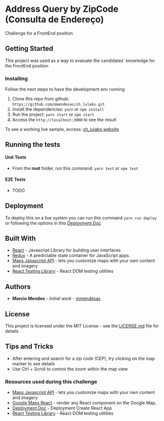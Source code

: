# Address Query by ZipCode (Consulta de Endereço)

Challenge for a FrontEnd position

## Getting Started

This project was used as a way to evaluate the candidates' knowledge for the FrontEnd position

### Installing

Follow the next steps to have the development env running

1. Clone this repo from github: `https://github.com/mmendesas/ch_lulabs.git`
2. Install the dependencies: `yarn` or `npm install`
3. Run the project: `yarn start` or `npm start`
4. Access the `http://localhost:3000` to see the result

To see a working live sample, access: [ch_lulabs website](https://mmendesas.github.io/ch_lulabs/)

## Running the tests

#### Unit Tests

- From the **root** folder, run this command: `yarn test` or `npm test`

#### E2E Tests

- TODO

## Deployment

To deploy this on a live system you can run this command `yarn run deploy` or following the options in this [Deployment Doc](https://facebook.github.io/create-react-app/docs/deployment)

## Built With

- [React](https://reactjs.org/) - Javascript Library for building user interfaces
- [Redux](https://redux.js.org/) - A predictable state container for JavaScript apps.
- [Maps Javascript API](https://developers.google.com/maps/documentation/javascript/tutorial) - lets you customize maps with your own content and imagery
- [React Testing Library](https://github.com/kentcdodds/react-testing-library) - React DOM testing utilities

## Authors

- **Marcio Mendes** - _Initial work_ - [mmendesas](https://github.com/mmendesas)

## License

This project is licensed under the MIT License - see the [LICENSE.md](LICENSE.md) file for details

## Tips and Tricks

- After entering and search for a zip code (CEP), try clicking on the map marker to see details
- Use Ctrl + Scroll to control the zoom within the map view

### Resources used during this challenge

- [Maps Javascript API](https://developers.google.com/maps/documentation/javascript/tutorial) - lets you customize maps with your own content and imagery
- [Google Maps React](https://www.npmjs.com/package/google-maps-react) - render any React component on the Google Map.
- [Deployment Doc](https://github.com/mmendesas/ch_lulabs) - Deployment Create React App
- [React Testing Library](https://github.com/kentcdodds/react-testing-library) - React DOM testing utilities
